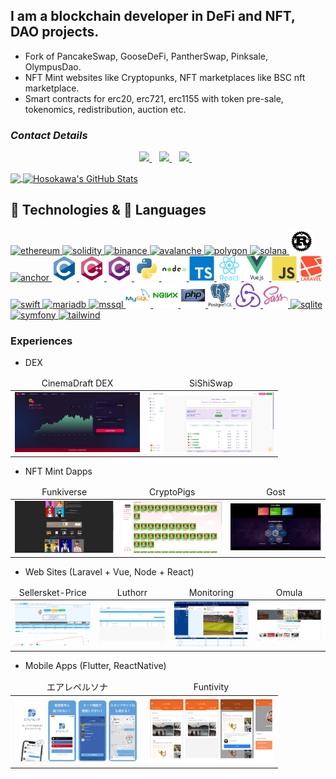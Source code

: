## I am a blockchain developer in DeFi and NFT, DAO projects.
- Fork of PancakeSwap, GooseDeFi, PantherSwap, Pinksale, OlympusDao.
- NFT Mint websites like Cryptopunks, NFT marketplaces like BSC nft marketplace.
- Smart contracts for erc20, erc721, erc1155 with token pre-sale, tokenomics, redistribution, auction etc.

### **_Contact Details_**

<p align='center'>
<a href="https://t.me/hosokawazen" target="_blank">
  <img src="https://img.shields.io/badge/telegram-%230077B5.svg?&style=for-the-badge&logo=telegram&logoColor=white" />
</a>&nbsp;&nbsp;
<a href="https://www.linkedin.com/in/hosokawa-zen-1a9193181/"  target="_blank">
  <img src="https://img.shields.io/badge/linkedin-%230077B5.svg?&style=for-the-badge&logo=linkedin&logoColor=white" />
</a>&nbsp;&nbsp;
<a href="mailto:kzar@gmail.com">
  <img src="https://img.shields.io/badge/email me-%231DA1F3.svg?&style=for-the-badge&logo=gmail&logoColor=white" />
</a>&nbsp;&nbsp;
</p>

<p>
  <a href="https://github.com/hosokawa-zen/" >
    <img align="center" src="https://github-readme-stats.vercel.app/api?username=hosokawa-zen&count_private=true&show_icons=true&theme=tokyonight" height="180px"/>
  </a>
  
  <a href="https://github.com/hosokawa-zen/hosokawa-zen" >
    <img align="center" src="https://github-readme-stats.vercel.app/api/top-langs/?layout=compact&username=hosokawa-zen&title_color=ffffff&text_color=c9cacc&icon_color=2bbc8a&bg_color=1d1f21&hide=java,html,javascript,css,scss,objective-c,swift,blade,dart" alt="Hosokawa's GitHub Stats" height="180px"/>
  </a>
 </p>  

## 🔧 Technologies & 📖 Languages

<p align="left">
    <a href="https://ethers.org/" target="_blank" rel="noreferrer"> <img
            src="https://s2.coinmarketcap.com/static/img/coins/64x64/1027.png" alt="ethereum" width="40"
            height="40"/> </a>
    <a href="https://docs.soliditylang.org/" target="_blank" rel="noreferrer"> <img
            src="https://docs.soliditylang.org/en/v0.8.10/_static/logo.svg" alt="solidity" width="40"
            height="40"/> </a>
    <a href="https://www.binance.com/" target="_blank" rel="noreferrer"> <img
          src="https://s2.coinmarketcap.com/static/img/coins/64x64/1839.png" alt="binance" width="40"
          height="40"/> </a>
    <a href="https://www.avax.network/" target="_blank" rel="noreferrer"> <img
        src="https://s2.coinmarketcap.com/static/img/coins/64x64/5805.png" alt="avalanche" width="40"
        height="40"/> </a>
    <a href="https://polygon.technology/" target="_blank" rel="noreferrer"> <img
        src="https://s2.coinmarketcap.com/static/img/coins/64x64/3890.png" alt="polygon" width="40"
        height="40"/> </a>
    <a href="https://solana.com/" target="_blank" rel="noreferrer"> <img
            src="https://avatars.githubusercontent.com/u/35608259?s=200&v=4" alt="solana" width="40"
            height="40"/> </a>
    <a href="https://www.rust-lang.org" target="_blank" rel="noreferrer"> <img
            src="https://raw.githubusercontent.com/devicons/devicon/master/icons/rust/rust-plain.svg" alt="rust" width="40"
            height="40"/> </a>
    <a href="https://project-serum.github.io/anchor/" target="_blank" rel="noreferrer"> <img src="https://camo.githubusercontent.com/0542190d13e5a50f7d601abc4bfde84cf02af2ca786af519e78411f43f3ca9c0/68747470733a2f2f6d656469612e646973636f72646170702e6e65742f6174746163686d656e74732f3831333434343531343934393130333635382f3839303237383532303535333630333039322f6578706f72742e706e673f77696474683d373436266865696768743d373436" alt="anchor" width="40"
            height="40"/> </a>
    <a href="https://www.cprogramming.com/" target="_blank"
                                                         rel="noreferrer"> <img
        src="https://raw.githubusercontent.com/devicons/devicon/master/icons/c/c-original.svg" alt="c" width="40"
        height="40"/> </a>
    <a href="https://www.w3schools.com/cpp/" target="_blank" rel="noreferrer"> <img
        src="https://raw.githubusercontent.com/devicons/devicon/master/icons/cplusplus/cplusplus-original.svg"
        alt="cplusplus" width="40" height="40"/> </a>
    <a href="https://www.w3schools.com/cs/" target="_blank"
                                                         rel="noreferrer"> <img
        src="https://raw.githubusercontent.com/devicons/devicon/master/icons/csharp/csharp-original.svg" alt="csharp"
        width="40" height="40"/> </a>
   <a href="https://www.python.org" target="_blank" rel="noreferrer"> <img
        src="https://raw.githubusercontent.com/devicons/devicon/master/icons/python/python-original.svg" alt="python"
        width="40" height="40"/> </a>
   <a href="https://nodejs.org" target="_blank" rel="noreferrer"> <img
        src="https://raw.githubusercontent.com/devicons/devicon/master/icons/nodejs/nodejs-original-wordmark.svg"
        alt="nodejs" width="40" height="40"/> </a>
    <a href="https://www.typescriptlang.org/" target="_blank" rel="noreferrer"> <img
        src="https://raw.githubusercontent.com/devicons/devicon/master/icons/typescript/typescript-original.svg"
        alt="typescript" width="40" height="40"/> </a>
    <a href="https://reactjs.org/" target="_blank" rel="noreferrer"> <img
        src="https://raw.githubusercontent.com/devicons/devicon/master/icons/react/react-original-wordmark.svg"
        alt="react" width="40" height="40"/> </a>
    <a href="https://vuejs.org/" target="_blank" rel="noreferrer">
    <img src="https://raw.githubusercontent.com/devicons/devicon/master/icons/vuejs/vuejs-original-wordmark.svg"
         alt="vuejs" width="40" height="40"/> </a>
    <a href="https://developer.mozilla.org/en-US/docs/Web/JavaScript"
                                                     target="_blank" rel="noreferrer"> <img
        src="https://raw.githubusercontent.com/devicons/devicon/master/icons/javascript/javascript-original.svg"
        alt="javascript" width="40" height="40"/> </a>
    <a href="https://laravel.com/" target="_blank" rel="noreferrer">
    <img src="https://raw.githubusercontent.com/devicons/devicon/master/icons/laravel/laravel-plain-wordmark.svg"
         alt="laravel" width="40" height="40"/> </a>
    <a href="https://developer.apple.com/swift/" target="_blank" rel="noreferrer">
      <img src="https://developer.apple.com/assets/elements/icons/swift/swift-64x64_2x.png" alt="swift" width="40" height="40"/> </a>
    <a href="https://mariadb.org/" target="_blank" rel="noreferrer">
    <img src="https://www.vectorlogo.zone/logos/mariadb/mariadb-icon.svg" alt="mariadb" width="40" height="40"/> </a>
    <a
        href="https://www.microsoft.com/en-us/sql-server" target="_blank" rel="noreferrer"> <img
        src="https://www.svgrepo.com/show/303229/microsoft-sql-server-logo.svg" alt="mssql" width="40" height="40"/> </a>
    <a href="https://www.mysql.com/" target="_blank" rel="noreferrer"> <img
        src="https://raw.githubusercontent.com/devicons/devicon/master/icons/mysql/mysql-original-wordmark.svg"
        alt="mysql" width="40" height="40"/> </a>
    <a href="https://www.nginx.com" target="_blank" rel="noreferrer"> <img
        src="https://raw.githubusercontent.com/devicons/devicon/master/icons/nginx/nginx-original.svg" alt="nginx"
                                                                           width="40" height="40"/> </a>
    <a href="https://www.php.net" target="_blank" rel="noreferrer"> <img
        src="https://raw.githubusercontent.com/devicons/devicon/master/icons/php/php-original.svg" alt="php" width="40"
        height="40"/> </a>
    <a href="https://www.postgresql.org" target="_blank" rel="noreferrer"> <img
        src="https://raw.githubusercontent.com/devicons/devicon/master/icons/postgresql/postgresql-original-wordmark.svg"
        alt="postgresql" width="40" height="40"/> </a>
    <a href="https://redux.js.org" target="_blank" rel="noreferrer"> <img
        src="https://raw.githubusercontent.com/devicons/devicon/master/icons/redux/redux-original.svg" alt="redux"
        width="40" height="40"/> </a>
    <a href="https://sass-lang.com" target="_blank" rel="noreferrer"> <img
        src="https://raw.githubusercontent.com/devicons/devicon/master/icons/sass/sass-original.svg" alt="sass"
        width="40" height="40"/> </a>
    <a href="https://www.sqlite.org/" target="_blank" rel="noreferrer"> <img
        src="https://www.vectorlogo.zone/logos/sqlite/sqlite-icon.svg" alt="sqlite" width="40" height="40"/> </a>
    <a
        href="https://symfony.com" target="_blank" rel="noreferrer"> <img
        src="https://symfony.com/logos/symfony_black_03.svg" alt="symfony" width="40" height="40"/> </a>
    <a
        href="https://tailwindcss.com/" target="_blank" rel="noreferrer"> <img
        src="https://www.vectorlogo.zone/logos/tailwindcss/tailwindcss-icon.svg" alt="tailwind" width="40" height="40"/>
</a>
</p>


### Experiences

- DEX
<table>
<thead align="center">
        <tr>
            <td>CinemaDraft DEX</td>
            <td>SiShiSwap</td>
        </tr>
    </thead>
    <tr>
        <td>
            <a href="http://18.116.235.55/">
                <img src="https://github.com/hosokawa-zen/hosokawa-zen/blob/main/assets/projects/cd3d.png?raw=true" width="200">
            </a>
        </td>          
        <td>
            <a href="https://app.sishi.finance/">
                <img src="https://github.com/hosokawa-zen/hosokawa-zen/blob/main/assets/projects/sishi.png?raw=true" width="200">
            </a>
        </td>
    </tr>  
</table>

- NFT Mint Dapps
<table>
    <thead align="center">
        <tr>
            <td>Funkiverse</td>
            <td>CryptoPigs</td>           
            <td>Gost</td>
        </tr>
    </thead>
    <tr>
        <td>
            <a href="https://funkifoxes.com/">
                <img src="https://github.com/hosokawa-zen/hosokawa-zen/blob/main/assets/projects/funkiverse_2.png?raw=true" width="200">
            </a>
        </td>
        <td>
            <a href="https://cryptopigs.one/#/">
                <img src="https://github.com/hosokawa-zen/hosokawa-zen/blob/main/assets/projects/cryptopigs_2.png?raw=true" width="200">
            </a>
        </td> 
        <td>
            <a href="https://crypto-swords.com/">
                <img src="https://github.com/hosokawa-zen/hosokawa-zen/blob/main/assets/projects/gost_2.png?raw=true" width="200">
            </a>
        </td>
    </tr>
</table>

- Web Sites (Laravel + Vue, Node + React)
<table>
    <thead align="center">
        <tr>
            <td>Sellersket-Price</td>
            <td>Luthorr</td>
            <td>Monitoring</td>
            <td>Omula</td>
        </tr>
    </thead>
    <tr>
        <td>
            <a href="https://sellersket-price.com/">
                <img src="https://github.com/hosokawa-zen/hosokawa-zen/blob/main/assets/projects/Image 2.png?raw=true" width="200">
            </a>
        </td>        
        <td>
            <a href="https://deduraku.sakura.ne.jp/">
                <img src="https://github.com/hosokawa-zen/hosokawa-zen/blob/main/assets/projects/cms_1.png?raw=true" width="200">
            </a>
        </td> 
        <td>
            <a href="https://www.m-piece.com/">
                <img src="https://github.com/hosokawa-zen/hosokawa-zen/blob/main/assets/projects/monitoring_2.png?raw=true" width="200">
            </a>
        </td> 
        <td>
            <a href="https://omula.com/">
                <img src="https://github.com/hosokawa-zen/hosokawa-zen/blob/main/assets/projects/omula_1.png?raw=true" width="200">
            </a>
        </td>     
    </tr>
</table>

- Mobile Apps (Flutter, ReactNative)
<table>
    <thead align="center">
        <tr>
            <td>エアレペルソナ</td>
            <td>Funtivity</td>
        </tr>
    </thead>
    <tr>
        <td>
            <a href="https://sellersket-price.com/">
                <img src="https://github.com/hosokawa-zen/hosokawa-zen/blob/main/assets/projects/airlex_1.png?raw=true" width="200">
            </a>
        </td>        
        <td>
            <a href="https://deduraku.sakura.ne.jp/">
                <img src="https://github.com/hosokawa-zen/hosokawa-zen/blob/main/assets/projects/funtivity.png?raw=true" width="200">
            </a>
        </td>
    </tr>
</table>

